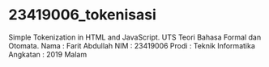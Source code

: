 # 23419006_tokenisasi
Simple Tokenization in HTML and JavaScript. UTS Teori Bahasa Formal dan Otomata. Nama : Farit Abdullah NIM : 23419006 Prodi : Teknik Informatika Angkatan : 2019 Malam
